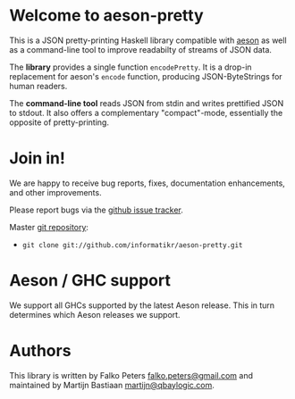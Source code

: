 # Welcome to aeson-pretty

This is a JSON pretty-printing Haskell library compatible with [aeson](http://hackage.haskell.org/package/aeson) as well as a command-line tool to improve readabilty of streams of JSON data.

The **library** provides a single function `encodePretty`. It is a drop-in replacement for aeson's `encode` function, producing JSON-ByteStrings for human readers.

The **command-line tool** reads JSON from stdin and writes prettified JSON to stdout. It also offers a complementary "compact"-mode, essentially the opposite of pretty-printing.


# Join in!

We are happy to receive bug reports, fixes, documentation enhancements, and other improvements.

Please report bugs via the
[github issue tracker](http://github.com/informatikr/aeson-pretty/issues).

Master [git repository](http://github.com/informatikr/aeson-pretty):

* `git clone git://github.com/informatikr/aeson-pretty.git`

# Aeson / GHC support
We support all GHCs supported by the latest Aeson release. This in turn determines which Aeson releases we support.

# Authors

This library is written by Falko Peters <falko.peters@gmail.com> and maintained by Martijn Bastiaan <martijn@qbaylogic.com>.
